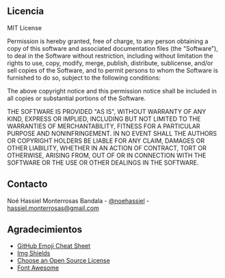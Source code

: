 <!--
[![Forks][forks-shield]][forks-url]
[![Stargazers][stars-shield]][stars-url]
[![Issues][issues-shield]][issues-url]


<br />

<details open="open">
  <summary><h5 style="display: inline-block">Indice de Contenido</h5></summary>
  <ol>
    <ul>
      <li><a href="#facebookevents">Configurando Eventos de Facebook</a></li>
    </ul>
    <li><a href="#personalizar">Personalizar</a></li>
    <li><a href="#roadmap">Roadmap</a></li>
    <li><a href="#contributing">Contirbuir</a></li>
    <li><a href="#licencia">Licencia</a></li>
    <li><a href="#contacto">Contacto</a></li>
    <li><a href="#agradecimientos">Agradecimientos</a></li>
  </ol>
</details>



### Tecnologías

- [Bootstrap](https://getbootstrap.com)
- [JQuery](https://jquery.com)


## Personalizar

Para hacer cambios en los estilos puedes modificar libremente el archivo `index.php` dentro del proyecto para modificar o eliminar los archivos originales de la plantilla. Para sobreescribir los preexistentes recomendamos hacer todo dentro de la carpeta `css` en el archivo `main.css`

<strong>Recomendación:</strong> Para mantener limpio el proyecto para facilitar su actualización a futuro lo mejor es colocar los estilos básicos de tu nuevo tema dentro de la carpeta html > themes > [NOMBRE DE TU TEMA]. Los estilos particulares los puedes encontrar en la carpeta css.

Estructura de carpeta html

- :open_file_folder: html
  - body.html
  - header.html
  - footer.html

Estructura de carpeta css:

- :open_file_folder: css
  - main.css (Estilos particulares globales)


-->

## Licencia

MIT License

Permission is hereby granted, free of charge, to any person obtaining a copy
of this software and associated documentation files (the "Software"), to deal
in the Software without restriction, including without limitation the rights
to use, copy, modify, merge, publish, distribute, sublicense, and/or sell
copies of the Software, and to permit persons to whom the Software is
furnished to do so, subject to the following conditions:

The above copyright notice and this permission notice shall be included in all
copies or substantial portions of the Software.

THE SOFTWARE IS PROVIDED "AS IS", WITHOUT WARRANTY OF ANY KIND, EXPRESS OR
IMPLIED, INCLUDING BUT NOT LIMITED TO THE WARRANTIES OF MERCHANTABILITY,
FITNESS FOR A PARTICULAR PURPOSE AND NONINFRINGEMENT. IN NO EVENT SHALL THE
AUTHORS OR COPYRIGHT HOLDERS BE LIABLE FOR ANY CLAIM, DAMAGES OR OTHER
LIABILITY, WHETHER IN AN ACTION OF CONTRACT, TORT OR OTHERWISE, ARISING FROM,
OUT OF OR IN CONNECTION WITH THE SOFTWARE OR THE USE OR OTHER DEALINGS IN THE
SOFTWARE.

<!-- CONTACT -->

## Contacto

Noé Hassiel Monterrosas Bandala - [@noehassiel](https://instagram.com/noehassiel) - hassiel.monterrosas@gmail.com

<!-- ACKNOWLEDGEMENTS -->

## Agradecimientos

- [GitHub Emoji Cheat Sheet](https://www.webpagefx.com/tools/emoji-cheat-sheet)
- [Img Shields](https://shields.io)
- [Choose an Open Source License](https://choosealicense.com)
- [Font Awesome](https://fontawesome.com)

<!-- MARKDOWN LINKS & IMAGES -->

[forks-shield]: https://img.shields.io/github/forks/nowyouwerkn/wecommerce
[stars-shield]: https://img.shields.io/github/stars/nowyouwerkn/wecommerce
[product-screenshot]: images/screenshot.png
